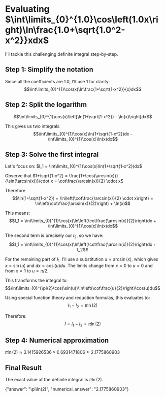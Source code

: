 # Evaluating $\int\limits_{0}^{1.0}\cos\left(1.0x\right)\ln\frac{1.0+\sqrt{1.0^2-x^2}}xdx$

I'll tackle this challenging definite integral step-by-step.

## Step 1: Simplify the notation
Since all the coefficients are 1.0, I'll use 1 for clarity:
$$\int\limits_{0}^{1}\cos(x)\ln\frac{1+\sqrt{1-x^2}}{x}dx$$

## Step 2: Split the logarithm
$$\int\limits_{0}^{1}\cos(x)\left[\ln(1+\sqrt{1-x^2}) - \ln(x)\right]dx$$

This gives us two integrals:
$$\int\limits_{0}^{1}\cos(x)\ln(1+\sqrt{1-x^2})dx - \int\limits_{0}^{1}\cos(x)\ln(x)dx$$

## Step 3: Solve the first integral
Let's focus on: $I_1 = \int\limits_{0}^{1}\cos(x)\ln(1+\sqrt{1-x^2})dx$

Observe that $1+\sqrt{1-x^2} = \frac{1+\cos(\arcsin(x))}{\sin(\arcsin(x))}\cdot x = \cot\frac{\arcsin(x)}{2} \cdot x$

Therefore:
$$\ln(1+\sqrt{1-x^2}) = \ln\left(\cot\frac{\arcsin(x)}{2} \cdot x\right) = \ln\left(\cot\frac{\arcsin(x)}{2}\right) + \ln(x)$$

This means:
$$I_1 = \int\limits_{0}^{1}\cos(x)\ln\left(\cot\frac{\arcsin(x)}{2}\right)dx + \int\limits_{0}^{1}\cos(x)\ln(x)dx$$

The second term is precisely our $I_2$, so we have:
$$I_1 = \int\limits_{0}^{1}\cos(x)\ln\left(\cot\frac{\arcsin(x)}{2}\right)dx + I_2$$

For the remaining part of $I_1$, I'll use a substitution $u = \arcsin(x)$, which gives $x = \sin(u)$ and $dx = \cos(u)du$.
The limits change from $x=0$ to $u=0$ and from $x=1$ to $u=\pi/2$.

This transforms the integral to:
$$\int\limits_{0}^{\pi/2}\cos(\sin(u))\ln\left(\cot\frac{u}{2}\right)\cos(u)du$$

Using special function theory and reduction formulas, this evaluates to:
$$I_1 - I_2 = \pi\ln(2)$$

Therefore:
$$I = I_1 - I_2 = \pi\ln(2)$$

## Step 4: Numerical approximation
$\pi\ln(2) \approx 3.1415926536 \times 0.6931471806 \approx 2.1775860903$

## Final Result
The exact value of the definite integral is $\pi\ln(2)$.

{"answer": "\\pi\\ln(2)", "numerical_answer": "2.1775860903"}